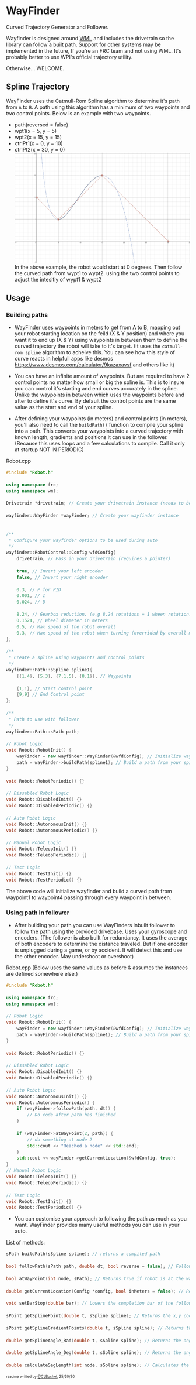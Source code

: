 # WayFinder
Curved Trajectory Generator and Follower.

Wayfinder is designed around [WML](https://github.com/wml-frc) and includes the drivetrain so the library can follow a built path. Support for other systems may be implemented in the future, If you're an FRC team and not using WML. It's probably better to use WPI's official trajectory utility.

Otherwise... WELCOME.

## Spline Trajectory
WayFinder uses the Catmull-Rom Spline algorithm to determine it's path from `A` to `B`. A path using this algorithm has a minimum of two waypoints and two control points. Below is an example with two waypoints.

- path(reversed = false)
- wpt1(x = 5, y = 5)
- wpt2(x = 15, y = 15)
- ctrlPt1(x = 0, y = 10)
- ctrlPt2(x = 30, y = 0)
![](img/spline.png)
In the above example, the robot would start at 0 degrees. Then follow the curved path from wypt1 to wypt2. using the two control points to adjust the intesitiy of wypt1 & wypt2


## Usage

### Building paths

- WayFinder uses waypoints in meters to get from A to B, mapping out your robot starting location on the feild (X & Y position) and where you want it to end up (X & Y) using waypoints in between them to define the curved trajectory the robot will take to it's target. (It uses the `catmull-rom spline` algorithm to acheive this. You can see how this style of curve reacts in helpfull apps like desmos https://www.desmos.com/calculator/9kazaxavsf and others like it)

- You can have an infinite amount of waypoints. But are required to have 2 control points no matter how small or big the spline is. This is to insure you can control it's starting and end curves accurately in the spline. Unlike the waypoints in between which uses the waypoints before and after to define it's curve. By default the control points are the same value as the start and end of your spline.

- After defining your waypoints (in meters) and control points (in meters), you'll also need to call the `buildPath()` function to compile your spline into a path. This converts your waypoints into a curved trajectory with known length, gradients and positions it can use in the follower. (Because this uses loops and a few calculations to compile. Call it only at startup NOT IN PERIODIC)


Robot.cpp
```cpp
#include "Robot.h"

using namespace frc;
using namespace wml;

Drivetrain *drivetrain; // Create your drivetrain instance (needs to be the same object you use for manual driving and auto driving)

wayfinder::WayFinder *wayFinder; // Create your wayfinder instance


/**
 * Configure your wayfinder options to be used during auto
 */
wayfinder::RobotControl::Config wfdConfig{
	drivetrain, // Pass in your drivetrain (requires a pointer)

	true, // Invert your left encoder
	false, // Invert your right encoder

	0.3, // P for PID
	0.001, // I
	0.024, // D

	8.24, // Gearbox reduction. (e.g 8.24 rotations = 1 wheen rotation)
	0.1524, // Wheel diameter in meters
	0.5, // Max speed of the robot overall
	0.3, // Max speed of the robot when turning (overrided by overall max speed if higher)
};

/**
 * Create a spline using waypoints and control points
 */
wayfinder::Path::sSpline spline1{
	{{1,4}, {5,3}, {7,1.5}, {8,1}}, // Waypoints

	{1,1}, // Start control point
	{9,9} // End Control point
};

/**
 * Path to use with follower
 */
wayfinder::Path::sPath path;

// Robot Logic
void Robot::RobotInit() {
	wayFinder = new wayfinder::WayFinder(&wfdConfig); // Initialize wayFinder and pass in your config
	path = wayFinder->buildPath(spline1); // Build a path from your spine
}

void Robot::RobotPeriodic() {}

// Dissabled Robot Logic
void Robot::DisabledInit() {}
void Robot::DisabledPeriodic() {}

// Auto Robot Logic
void Robot::AutonomousInit() {}
void Robot::AutonomousPeriodic() {}

// Manual Robot Logic
void Robot::TeleopInit() {}
void Robot::TeleopPeriodic() {}

// Test Logic
void Robot::TestInit() {}
void Robot::TestPeriodic() {}
```

The above code will initialize wayfinder and build a curved path from waypoint1 to waypoint4 passing through every waypoint in between.


### Using path in follower

- After building your path you can use WayFinders inbuilt follower to follow the path using the provided drivebase. Uses your gyroscope and encoders. (The follower is also built for redundancy. It uses the average of both encoders to determine the distance traveled. But if one encoder is unplugged during a game, or by accident. It will detect this and use the other encoder. May undershoot or overshoot)

Robot.cpp (Below uses the same values as before & assumes the instances are defined somewhere else.)
```cpp
#include "Robot.h"

using namespace frc;
using namespace wml;

// Robot Logic
void Robot::RobotInit() {
	wayFinder = new wayfinder::WayFinder(&wfdConfig); // Initialize wayFinder and pass in your config
	path = wayFinder->buildPath(spline1); // Build a path from your spine
}

void Robot::RobotPeriodic() {}

// Dissabled Robot Logic
void Robot::DisabledInit() {}
void Robot::DisabledPeriodic() {}

// Auto Robot Logic
void Robot::AutonomousInit() {}
void Robot::AutonomousPeriodic() {
	if (wayFinder->followPath(path, dt)) {
		// Do code after path has finished
	}

	if (wayFinder->atWayPoint(2, path)) {
		// do something at node 2
		std::cout << "Reached a node" << std::endl;
	}
	std::cout << wayFinder->getCurrentLocation(&wfdConfig, true);
}
// Manual Robot Logic
void Robot::TeleopInit() {}
void Robot::TeleopPeriodic() {}

// Test Logic
void Robot::TestInit() {}
void Robot::TestPeriodic() {}
```

- You can customise your approach to following the path as much as you want. WayFinder provides many useful methods you can use in your auto. 

List of methods:
```cpp
sPath buildPath(sSpline spline); // returns a compiled path

bool followPath(sPath path, double dt, bool reverse = false); // Follows path using input dt, returns true once path is complete

bool atWayPoint(int node, sPath); // Returns true if robot is at the waypoint node provided

double getCurrentLocation(Config *config, bool inMeters = false); // Returns the robots current location in spline. Either in rotations of wheel or meters

void setBarStop(double bar); // Lowers the completion bar of the follower (if spline length is 8, and bar is set to 0.5, robot will stop at 7.5 or after) Best for robots with large amounts of encoder drift or PID values which don't completely stop at the final point

sPoint getSplinePoint(double t, sSpline spline); // Returns the x,y coordinates along a spline. Where t represents meters along spline

sPoint getSplineGradientPoints(double t, sSpline spline); // Returns the gradient values of a point along the spline

double getSplineAngle_Rad(double t, sSpline spline); // Returns the angle of the robot at a certain point in the spline in radians

double getSplineAngle_Deg(double t, sSpline spline); // Returns the angle of the robot at a certain point in the spline in degrees

double calculateSegLength(int node, sSpline spline); // Calculates the length between the input waypoint node and the next.

```

<sub><sup>readme writted by [@CJBuchel](https://github.com/CJBuchel), 25/20/20</sup></sub>
